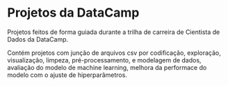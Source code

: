 # Projetos da DataCamp

Projetos feitos de forma guiada durante a trilha de carreira de Cientista de Dados da DataCamp.

Contém projetos com junção de arquivos csv por codificação, exploração, visualização, limpeza, pré-processamento, e modelagem de dados, avaliação do modelo de machine learning, melhora da performace do modelo com o ajuste de hiperparâmetros.
